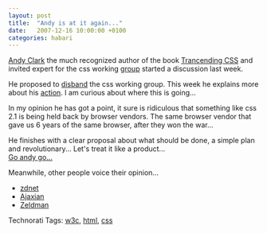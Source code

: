 ```yaml
---
layout: post
title:  "Andy is at it again..."
date:   2007-12-16 10:00:00 +0100
categories: habari
---
```

<p class="hcard"><a class="fn url" href="http://www.stuffandnonsense.co.uk/">Andy Clark</a> the much recognized author of the book <a href="http://www.amazon.com/Transcending-CSS-Design-Voices-Matter/dp/0321410971/ref=pd_bbs_1?ie=UTF8&s=books&qid=1197830644&sr=8-1" title="book">Trancending CSS</a> and invited expert for the css working <a href="http://w3.org/">group</a> started a discussion last week.</p><p>He proposed to <a href="http://www.stuffandnonsense.co.uk/malarkey/more/css_unworking_group/">disband</a> the css working group. This week he explains more about his <a href="http://www.stuffandnonsense.co.uk/malarkey/more/csswg_proposals/">action</a>. I am curious about where this is going...</p>
<p>In my opinion he has got a point, it sure is ridiculous that something like css 2.1 is being held back by browser vendors. The same browser vendor that gave us 6 years of the same browser, after they won the war...</p>
<p>He finishes with a clear proposal about what should be done, a simple plan and revolutionary... Let's treat it like a product...<br /><a href="http://www.stuffandnonsense.co.uk/malarkey/more/csswg_proposals/">Go andy go...</a></p>
<p>Meanwhile, other people voice their opinion...</p>
<ul>
	<li><a href="http://blogs.zdnet.com/microsoft/?p=1042">zdnet</a></li>
	<li><a href="http://tinyurl.com/25pdxw">Ajaxian</a></li>
	<li><a href="http://www.zeldman.com/2007/12/15/re-css-unworking-group/">Zeldman</a></li>
</ul>


<!-- Technorati Tags Start -->
<p>Technorati Tags:
<a href="http://technorati.com/tag/w3c" rel="tag">w3c</a>, <a href="http://technorati.com/tag/html" rel="tag">html</a>, <a href="http://technorati.com/tag/css" rel="tag">css</a>
</p>
<!-- Technorati Tags End -->
